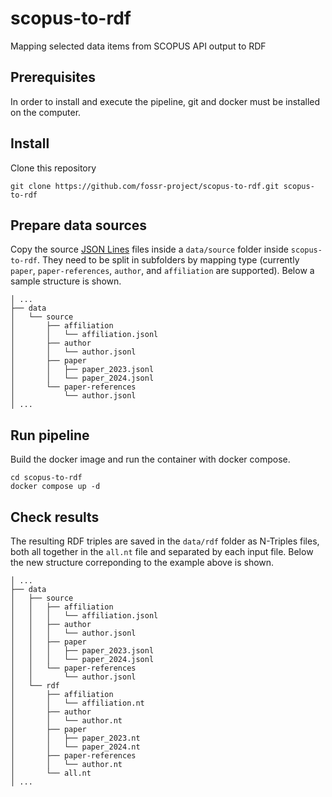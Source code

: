# scopus-to-rdf
Mapping selected data items from SCOPUS API output to RDF

## Prerequisites

In order to install and execute the pipeline, git and docker must be installed on the computer.

## Install

Clone this repository

```shell
git clone https://github.com/fossr-project/scopus-to-rdf.git scopus-to-rdf
```

## Prepare data sources

Copy the source [JSON Lines](https://jsonlines.org/) files inside a `data/source` folder inside `scopus-to-rdf`. They need to be split in subfolders by mapping type (currently `paper`, `paper-references`, `author`, and `affiliation` are supported).
Below a sample structure is shown.

```
│ ...
├── data
│   └── source
│       ├── affiliation
│       │   └── affiliation.jsonl
│       ├── author
│       │   └── author.jsonl
│       ├── paper
│       │   ├── paper_2023.jsonl
│       │   └── paper_2024.jsonl
│       └── paper-references
│           └── author.jsonl
│ ...
```

## Run pipeline

Build the docker image and run the container with docker compose.

```shell
cd scopus-to-rdf
docker compose up -d
```

## Check results

The resulting RDF triples are saved in the `data/rdf` folder as N-Triples files, both all together in the `all.nt` file and separated by each input file.
Below the new structure correponding to the example above is shown.

```
│ ...
├── data
│   ├── source
│   │   ├── affiliation
│   │   │   └── affiliation.jsonl
│   │   ├── author
│   │   │   └── author.jsonl
│   │   ├── paper
│   │   │   ├── paper_2023.jsonl
│   │   │   └── paper_2024.jsonl
│   │   └── paper-references
│   │       └── author.jsonl
│   └── rdf
│       ├── affiliation
│       │   └── affiliation.nt
│       ├── author
│       │   └── author.nt
│       ├── paper
│       │   ├── paper_2023.nt
│       │   └── paper_2024.nt
│       ├── paper-references
│       │   └── author.nt
│       └── all.nt
│ ...
```
